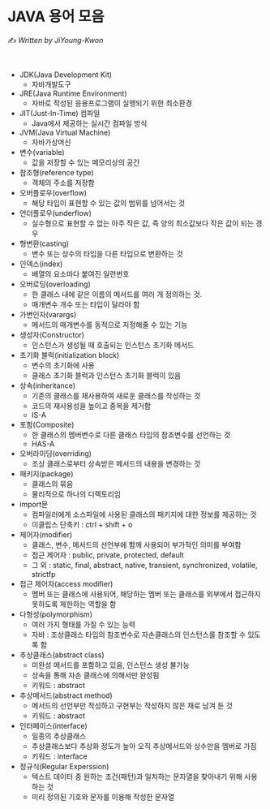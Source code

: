 # JAVA 용어 모음

✍️ *Written by JiYoung-Kwon*

<br/>

* JDK(Java Development Kit)
  *  자바개발도구
* JRE(Java Runtime Environment) 
  * 자바로 작성된 응용프로그램이 실행되기 위한 최소환경
* JIT(Just-In-Time) 컴파일 
  * Java에서 제공하는 실시간 컴파일 방식
* JVM(Java Virtual Machine) 
  * 자바가상머신
* 변수(variable)
  * 값을 저장할 수 있는 메모리상의 공간
* 참조형(reference type)
  * 객체의 주소를 저장함
* 오버플로우(overflow) 
  * 해당 타입이 표현할 수 있는 값의 범위를 넘어서는 것
* 언더플로우(underflow)
  * 실수형으로 표현할 수 없는 아주 작은 값, 즉 양의 최소값보다 작은 값이 되는 경우
* 형변환(casting)
  * 변수 또는 상수의 타입을 다른 타입으로 변환하는 것
* 인덱스(index)
  * 배열의 요소마다 붙여진 일련번호
* 오버로딩(overloading) 
  * 한 클래스 내에 같은 이름의 메서드를 여러 개 정의하는 것. 
  * 매개변수 개수 또는 타입이 달라야 함
* 가변인자(varargs)
  * 메서드의 매개변수를 동적으로 지정해줄 수 있는 기능
* 생성자(Constructor)
  * 인스턴스가 생성될 때 호출되는 인스턴스 초기화 메서드
* 초기화 블럭(initialization block) 
  * 변수의 초기화에 사용
  * 클래스 초기화 블럭과 인스턴스 초기화 블럭이 있음
* 상속(inheritance) 
  * 기존의 클래스를 재사용하여 새로운 클래스를 작성하는 것
  * 코드의 재사용성을 높이고 중복을 제거함
  * IS-A
* 포함(Composite)
  * 한 클래스의 멤버변수로 다른 클래스 타입의 참조변수를 선언하는 것
  * HAS-A
* 오버라이딩(overriding)
  * 조상 클래스로부터 상속받은 메서드의 내용을 변경하는 것
* 패키지(package)
  * 클래스의 묶음
  * 물리적으로 하나의 디렉토리임
* import문
  * 컴파일러에게 소스파일에 사용된 클래스의 패키지에 대한 정보를 제공하는 것
  * 이클립스 단축키 : ctrl + shift + o
* 제어자(modifier)
  * 클래스, 변수, 메서드의 선언부에 함께 사용되어 부가적인 의미를 부여함
   * 접근 제어자 : public, private, protected, default
   * 그	외 : static, final, abstract, native, transient, synchronized, volatile, strictfp
* 접근 제어자(access modifier) 
  * 멤버 또는 클래스에 사용되어, 해당하는 멤버 또는 클래스를 외부에서 접근하지 못하도록 제한하는 역할을 함
* 다형성(polymorphism)
  * 여러 가지 형태를 가질 수 있는 능력
  * 자바 : 조상클래스 타입의 참조변수로 자손클래스의 인스턴스를 참조할 수 있도록 함
* 추상클래스(abstract class)
  * 미완성 메서드를 포함하고 있음, 인스턴스 생성 불가능
  * 상속을 통해 자손 클래스에 의해서만 완성됨
  * 키워드 : abstract
* 추상메서드(abstract method)
  * 메서드의 선언부만 작성하고 구현부는 작성하지 않은 채로 남겨 둔 것
  * 키워드 : abstract
* 인터페이스(interface)
  * 일종의 추상클래스
  * 추상클래스보다 추상화 정도가 높아 오직 추상메서드와 상수만을 멤버로 가짐
  * 키워드 : interface
* 정규식(Regular Experssion) 
  * 텍스트 데이터 중 원하는 조건(패턴)과 일치하는 문자열을 찾아내기 위해 사용하는 것
  * 미리 정의된 기호와 문자를 이용해 작성한 문자열